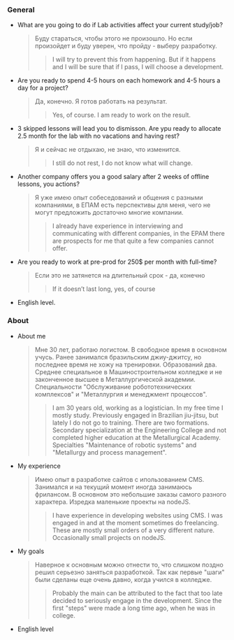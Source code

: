 ### General
* What are you going to do if Lab activities affect your current study/job?
  > Буду стараться, чтобы этого не произошло. Но если произойдет и буду уверен, что пройду - выберу разработку.
  >> I will try to prevent this from happening. But if it happens and I will be sure that if I pass, I will choose a development.
* Are you ready to spend 4-5 hours on each homework and 4-5 hours a day for a project?
  > Да, конечно. Я готов работать на результат.
  >> Yes, of course. I am ready to work on the result.
* 3 skipped lessons will lead you to dismisson. Are ypu ready to allocate 2.5 month for the lab with no vacations and having rest?
  > Я и сейчас не отдыхаю, не знаю, что изменится.
  >> I still do not rest, I do not know what will change.
* Another company offers you a good salary after 2 weeks of offline lessons, you actions?
  > Я уже имею опыт собеседований и общения с разными компаниями, в ЕПАМ есть перспективы для меня, чего не могут предложить достаточно многие компании. 
  >> I already have experience in interviewing and communicating with different companies, in the EPAM there are prospects for me that quite a few companies cannot offer.
* Are you ready to work at pre-prod for 250$ per month with full-time?
  > Если это не затянется на длительный срок - да, конечно
  >> If it doesn’t last long, yes, of course
* English level.

### About
* About me
  > Мне 30 лет, работаю логистом. В свободное время в основном учусь. Ранее занимался бразильским джиу-джитсу, но последнее время не хожу на тренировки. Образований два. Среднее специальное в Машиностроительном колледже и не законченное высшее в Металлургической академии. Специальности "Обслуживание робототехнических комплексов" и "Металлургия и менеджмент процессов".
  >> I am 30 years old, working as a logistician. In my free time I mostly study. Previously engaged in Brazilian jiu-jitsu, but lately I do not go to training. There are two formations. Secondary specialization at the Engineering College and not completed higher education at the Metallurgical Academy. Specialties "Maintenance of robotic systems" and "Metallurgy and process management".
* My experience
  > Имею опыт в разработке сайтов с ипользованием CMS. Занимался и на текущий момент иногда занимаюсь фрилансом. В основном это небольшие заказы самого разного характера. Изредка маленькие проекты на nodeJS.
  >> I have experience in developing websites using CMS. I was engaged in and at the moment sometimes do freelancing. These are mostly small orders of a very different nature. Occasionally small projects on nodeJS.
* My goals
  > Наверное к основным можно отнести то, что слишком поздно решил серьезно заняться разработкой. Так как первые "шаги" были сделаны еще очень давно, когда учился в колледже.
  >> Probably the main can be attributed to the fact that too late decided to seriously engage in the development. Since the first "steps" were made a long time ago, when he was in college.
* English level 
